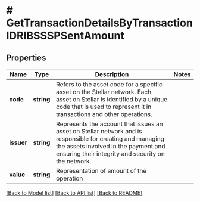 # # GetTransactionDetailsByTransactionIDRIBSSSPSentAmount

## Properties

Name | Type | Description | Notes
------------ | ------------- | ------------- | -------------
**code** | **string** | Refers to the asset code for a specific asset on the Stellar network. Each asset on Stellar is identified by a unique code that is used to represent it in transactions and other operations. |
**issuer** | **string** | Represents the account that issues an asset on Stellar network and is responsible for creating and managing the assets involved in the payment and ensuring their integrity and security on the network. |
**value** | **string** | Representation of amount of the operation |

[[Back to Model list]](../../README.md#models) [[Back to API list]](../../README.md#endpoints) [[Back to README]](../../README.md)
